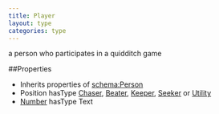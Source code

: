 ```yaml
---
title: Player
layout: type
categories: type
---
```


a person who participates in a quidditch game

##Properties

*   Inherits properties of [schema:Person](http://schema.org/Person)
*   Position hasType [Chaser](Chaser), [Beater](Beater), [Keeper](Keeper), [Seeker](Seeker) or [Utility](Utility)
*   [Number](number) hasType Text
